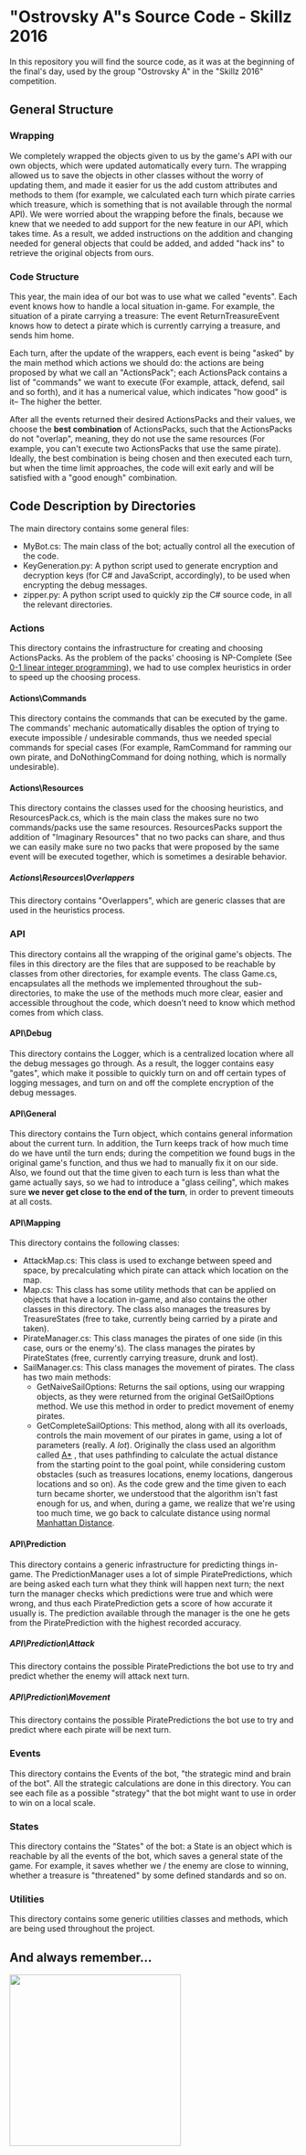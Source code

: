 # "Ostrovsky A"s Source Code - Skillz 2016
In this repository you will find the source code, as it was at the beginning of the final's day, used by the group "Ostrovsky A" in the "Skillz 2016" competition.

## General Structure
### Wrapping
We completely wrapped the objects given to us by the game's API with our own objects, which were updated automatically every turn. The wrapping allowed us to save the objects in other classes without the worry of updating them, and made it easier for us the add custom attributes and methods to them (for example, we calculated each turn which pirate carries which treasure, which is something that is not available through the normal API). We were worried about the wrapping before the finals, because we knew that we needed to add support for the new feature in our API, which takes time. As a result, we added instructions on the addition and changing needed for general objects that could be added, and added "hack ins" to retrieve the original objects from ours.

### Code Structure
This year, the main idea of our bot was to use what we called "events". Each event knows how to handle a local situation in-game. For example, the situation of a pirate carrying a treasure: The event ReturnTreasureEvent knows how to detect a pirate which is currently carrying a treasure, and sends him home.

Each turn, after the update of the wrappers, each event is being "asked" by the main method which actions we should do: the actions are being proposed by what we call an "ActionsPack"; each ActionsPack contains a list of "commands" we want to execute (For example, attack, defend, sail and so forth), and it has a numerical value, which indicates "how good" is it– The higher the better.

After all the events returned their desired ActionsPacks and their values, we choose the **best combination** of ActionsPacks, such that the ActionsPacks do not "overlap", meaning, they do not use the same resources (For example, you can't execute two ActionsPacks that use the same pirate). Ideally, the best combination is being chosen and then executed each turn, but when the time limit approaches, the code will exit early and will be satisfied with a "good enough" combination.

## Code Description by Directories
The main directory contains some general files:
- MyBot.cs: The main class of the bot; actually control all the execution of the code.
- KeyGeneration.py: A python script used to generate encryption and decryption keys (for C# and JavaScript, accordingly), to be used when encrypting the debug messages.
- zipper.py: A python script used to quickly zip the C# source code, in all the relevant directories.

### Actions
This directory contains the infrastructure for creating and choosing ActionsPacks. As the problem of the packs' choosing is NP-Complete (See [0-1 linear integer programming]( https://en.wikipedia.org/wiki/Integer_programming)), we had to use complex heuristics in order to speed up the choosing process.

#### Actions\Commands
This directory contains the commands that can be executed by the game. The commands' mechanic automatically disables the option of trying to execute impossible / undesirable commands, thus we needed special commands for special cases (For example, RamCommand for ramming our own pirate, and DoNothingCommand for doing nothing, which is normally undesirable).

#### Actions\Resources
This directory contains the classes used for the choosing heuristics, and ResourcesPack.cs, which is the main class the makes sure no two commands/packs use the same resources. ResourcesPacks support the addition of "Imaginary Resources" that no two packs can share, and thus we can easily make sure no two packs that were proposed by the same event will be executed together, which is sometimes a desirable behavior.

##### Actions\Resources\Overlappers
This directory contains "Overlappers", which are generic classes that are used in the heuristics process.

### API
This directory contains all the wrapping of the original game's objects. The files in this directory are the files that are supposed to be reachable by classes from other directories, for example events. The class Game.cs, encapsulates all the methods we implemented throughout the sub-directories, to make the use of the methods much more clear, easier and accessible throughout the code, which doesn’t need to know which method comes from which class.

#### API\Debug
This directory contains the Logger, which is a centralized location where all the debug messages go through. As a result, the logger contains easy "gates", which make it possible to quickly turn on and off certain types of logging messages, and turn on and off the complete encryption of the debug messages.

#### API\General
This directory contains the Turn object, which contains general information about the current turn. In addition, the Turn keeps track of how much time do we have until the turn ends; during the competition we found bugs in the original game's function, and thus we had to manually fix it on our side. Also, we found out that the time given to each turn is less than what the game actually says, so we had to introduce a "glass ceiling", which makes sure **we never get close to the end of the turn**, in order to prevent timeouts at all costs.

#### API\Mapping
This directory contains the following classes:
- AttackMap.cs: This class is used to exchange between speed and space, by precalculating which pirate can attack which location on the map.
- Map.cs: This class has some utility methods that can be applied on objects that have a location in-game, and also contains the other classes in this directory. The class also manages the treasures by TreasureStates (free to take, currently being carried by a pirate and taken).
- PirateManager.cs: This class manages the pirates of one side (in this case, ours or the enemy's). The class manages the pirates by PirateStates (free, currently carrying treasure, drunk and lost).
- SailManager.cs: This class manages the movement of pirates. The class has two main methods:
   - GetNaiveSailOptions: Returns the sail options, using our wrapping objects, as they were returned from the original GetSailOptions method. We use this method in order to predict movement of enemy pirates.
   - GetCompleteSailOptions: This method, along with all its overloads, controls the main movement of our pirates in game, using a lot of parameters (really. *A lot*). Originally the class used an algorithm called [A*](http://theory.stanford.edu/~amitp/GameProgramming/AStarComparison.html) , that uses pathfinding to calculate the actual distance from the starting point to the goal point, while considering custom obstacles (such as treasures locations, enemy locations, dangerous locations and so on). As the code grew and the time given to each turn became shorter, we understood that the algorithm isn't fast enough for us, and when, during a game, we realize that we're using too much time,  we go back to calculate distance using normal [Manhattan Distance]( https://en.wikipedia.org/wiki/Taxicab_geometry).

#### API\Prediction
This directory contains a generic infrastructure for predicting things in-game. The PredictionManager uses a lot of simple PiratePredictions, which are being asked each turn what they think will happen next turn; the next turn the manager checks which predictions were true and which were wrong, and thus each PiratePrediction gets a score of how accurate it usually is. The prediction available through the manager is the one he gets from the PiratePrediction with the highest recorded accuracy. 

##### API\Prediction\Attack
This directory contains the possible PiratePredictions the bot use to try and predict whether the enemy will attack next turn.

##### API\Prediction\Movement
This directory contains the possible PiratePredictions the bot use to try and predict where each pirate will be next turn.

### Events
This directory contains the Events of the bot, "the strategic mind and brain of the bot". All the strategic calculations are done in this directory. You can see each file as a possible "strategy" that the bot might want to use in order to win on a local scale.

### States
This directory contains the "States" of the bot: a State is an object which is reachable by all the events of the bot, which saves a general state of the game. For example, it saves whether we / the enemy are close to winning, whether a treasure is "threatened" by some defined standards and so on.

### Utilities
This directory contains some generic utilities classes and methods, which are being used throughout the project.

## And always remember...
<img src="https://www.ezphotoshare.com/images/2016/03/31/7zdcb.gif" width="300" />
